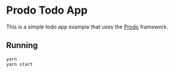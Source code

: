 # Prodo Todo App

This is a simple todo app example that uses the [Prodo](https://prodo.dev)
framework.

## Running

```
yarn
yarn start
```

